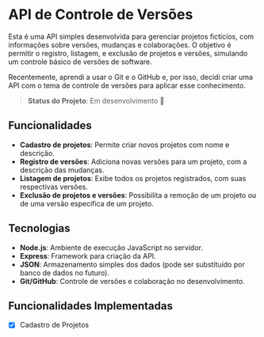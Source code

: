 # API de Controle de Versões

Esta é uma API simples desenvolvida para gerenciar projetos fictícios, com informações sobre versões, mudanças e colaborações. O objetivo é permitir o registro, listagem, e exclusão de projetos e versões, simulando um controle básico de versões de software.

Recentemente, aprendi a usar o Git e o GitHub e, por isso, decidi criar uma API com o tema de controle de versões para aplicar esse conhecimento. 

> **Status do Projeto**: Em desenvolvimento 🚧

## Funcionalidades

- **Cadastro de projetos**: Permite criar novos projetos com nome e descrição.
- **Registro de versões**: Adiciona novas versões para um projeto, com a descrição das mudanças.
- **Listagem de projetos**: Exibe todos os projetos registrados, com suas respectivas versões.
- **Exclusão de projetos e versões**: Possibilita a remoção de um projeto ou de uma versão específica de um projeto.

## Tecnologias

- **Node.js**: Ambiente de execução JavaScript no servidor.
- **Express**: Framework para criação da API.
- **JSON**: Armazenamento simples dos dados (pode ser substituído por banco de dados no futuro).
- **Git/GitHub**: Controle de versões e colaboração no desenvolvimento.

## Funcionalidades Implementadas

- [x] Cadastro de Projetos
